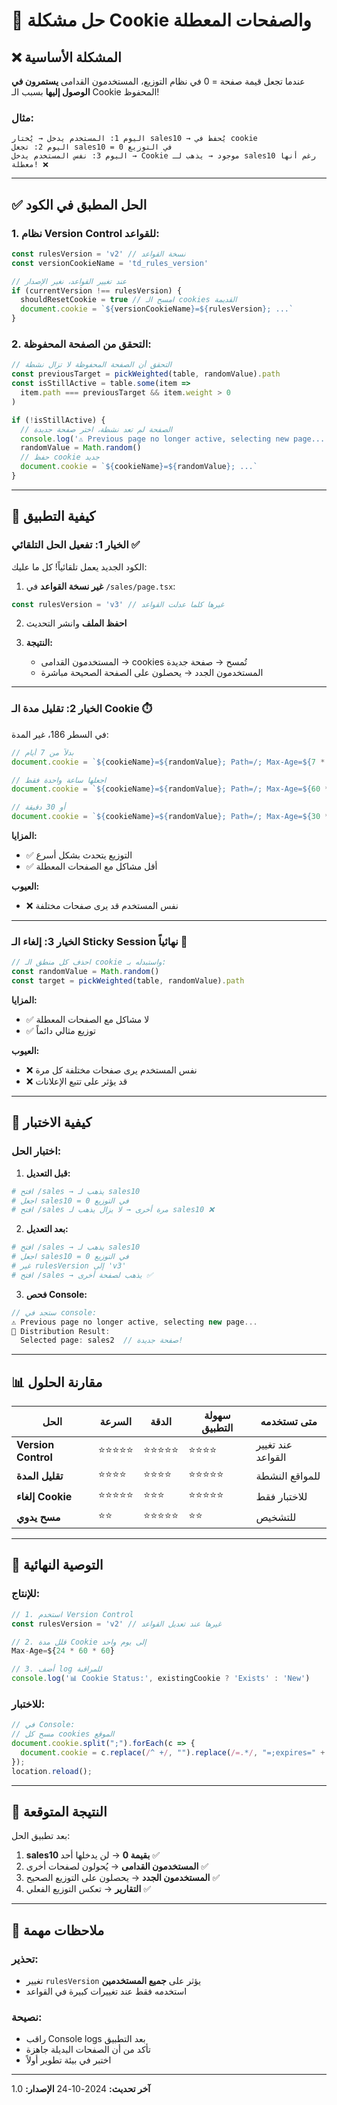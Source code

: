 # 🍪 حل مشكلة Cookie والصفحات المعطلة

## ❌ المشكلة الأساسية

عندما تجعل قيمة صفحة = 0 في نظام التوزيع، المستخدمون القدامى **يستمرون في الوصول إليها** بسبب الـ Cookie المحفوظ!

### **مثال:**
```
اليوم 1: المستخدم يدخل → يُختار sales10 → يُحفظ في cookie
اليوم 2: تجعل sales10 = 0 في التوزيع
اليوم 3: نفس المستخدم يدخل → Cookie موجود → يذهب لـ sales10 رغم أنها معطلة! ❌
```

---

## ✅ الحل المطبق في الكود

### **1. نظام Version Control للقواعد:**

```typescript
const rulesVersion = 'v2' // نسخة القواعد
const versionCookieName = 'td_rules_version'

// عند تغيير القواعد، نغير الإصدار
if (currentVersion !== rulesVersion) {
  shouldResetCookie = true // امسح الـ cookies القديمة
  document.cookie = `${versionCookieName}=${rulesVersion}; ...`
}
```

### **2. التحقق من الصفحة المحفوظة:**

```typescript
// التحقق أن الصفحة المحفوظة لا تزال نشطة
const previousTarget = pickWeighted(table, randomValue).path
const isStillActive = table.some(item => 
  item.path === previousTarget && item.weight > 0
)

if (!isStillActive) {
  // الصفحة لم تعد نشطة، اختر صفحة جديدة
  console.log('⚠️ Previous page no longer active, selecting new page...')
  randomValue = Math.random()
  // حفظ cookie جديد
  document.cookie = `${cookieName}=${randomValue}; ...`
}
```

---

## 🔧 كيفية التطبيق

### **الخيار 1: تفعيل الحل التلقائي** ✅

الكود الجديد يعمل تلقائياً! كل ما عليك:

1. **غير نسخة القواعد** في `/sales/page.tsx`:
```typescript
const rulesVersion = 'v3' // غيرها كلما عدلت القواعد
```

2. **احفظ الملف** وانشر التحديث

3. **النتيجة:**
   - المستخدمون القدامى → cookies تُمسح → صفحة جديدة
   - المستخدمون الجدد → يحصلون على الصفحة الصحيحة مباشرة

---

### **الخيار 2: تقليل مدة الـ Cookie** ⏱️

في السطر 186، غير المدة:

```typescript
// بدلاً من 7 أيام
document.cookie = `${cookieName}=${randomValue}; Path=/; Max-Age=${7 * 24 * 60 * 60}; ...`

// اجعلها ساعة واحدة فقط
document.cookie = `${cookieName}=${randomValue}; Path=/; Max-Age=${60 * 60}; ...`

// أو 30 دقيقة
document.cookie = `${cookieName}=${randomValue}; Path=/; Max-Age=${30 * 60}; ...`
```

**المزايا:**
- ✅ التوزيع يتحدث بشكل أسرع
- ✅ أقل مشاكل مع الصفحات المعطلة

**العيوب:**
- ❌ نفس المستخدم قد يرى صفحات مختلفة

---

### **الخيار 3: إلغاء الـ Sticky Session نهائياً** 🚫

```typescript
// احذف كل منطق الـ cookie واستبدله بـ:
const randomValue = Math.random()
const target = pickWeighted(table, randomValue).path
```

**المزايا:**
- ✅ لا مشاكل مع الصفحات المعطلة
- ✅ توزيع مثالي دائماً

**العيوب:**
- ❌ نفس المستخدم يرى صفحات مختلفة كل مرة
- ❌ قد يؤثر على تتبع الإعلانات

---

## 🧪 كيفية الاختبار

### **اختبار الحل:**

1. **قبل التعديل:**
```bash
# افتح /sales → يذهب لـ sales10
# اجعل sales10 = 0 في التوزيع
# افتح /sales مرة أخرى → لا يزال يذهب لـ sales10 ❌
```

2. **بعد التعديل:**
```bash
# افتح /sales → يذهب لـ sales10
# اجعل sales10 = 0 في التوزيع
# غير rulesVersion إلى 'v3'
# افتح /sales → يذهب لصفحة أخرى ✅
```

3. **فحص Console:**
```javascript
// ستجد في console:
⚠️ Previous page no longer active, selecting new page...
🎯 Distribution Result:
  Selected page: sales2  // صفحة جديدة!
```

---

## 📊 مقارنة الحلول

| الحل | السرعة | الدقة | سهولة التطبيق | متى تستخدمه |
|------|--------|-------|---------------|------------|
| **Version Control** | ⭐⭐⭐⭐⭐ | ⭐⭐⭐⭐⭐ | ⭐⭐⭐⭐ | عند تغيير القواعد |
| **تقليل المدة** | ⭐⭐⭐⭐ | ⭐⭐⭐⭐ | ⭐⭐⭐⭐⭐ | للمواقع النشطة |
| **إلغاء Cookie** | ⭐⭐⭐⭐⭐ | ⭐⭐⭐ | ⭐⭐⭐⭐⭐ | للاختبار فقط |
| **مسح يدوي** | ⭐⭐ | ⭐⭐⭐⭐⭐ | ⭐⭐ | للتشخيص |

---

## 🚀 التوصية النهائية

### **للإنتاج:**
```typescript
// 1. استخدم Version Control
const rulesVersion = 'v2' // غيرها عند تعديل القواعد

// 2. قلل مدة Cookie إلى يوم واحد
Max-Age=${24 * 60 * 60}

// 3. أضف log للمراقبة
console.log('📊 Cookie Status:', existingCookie ? 'Exists' : 'New')
```

### **للاختبار:**
```javascript
// في Console:
// مسح كل cookies الموقع
document.cookie.split(";").forEach(c => {
  document.cookie = c.replace(/^ +/, "").replace(/=.*/, "=;expires=" + new Date().toUTCString() + ";path=/");
});
location.reload();
```

---

## 🎯 النتيجة المتوقعة

بعد تطبيق الحل:

1. **sales10 بقيمة 0** → لن يدخلها أحد ✅
2. **المستخدمون القدامى** → يُحولون لصفحات أخرى ✅
3. **المستخدمون الجدد** → يحصلون على التوزيع الصحيح ✅
4. **التقارير** → تعكس التوزيع الفعلي ✅

---

## 📝 ملاحظات مهمة

### **تحذير:**
- تغيير `rulesVersion` يؤثر على **جميع المستخدمين**
- استخدمه فقط عند تغييرات كبيرة في القواعد

### **نصيحة:**
- راقب Console logs بعد التطبيق
- تأكد من أن الصفحات البديلة جاهزة
- اختبر في بيئة تطوير أولاً

---

**آخر تحديث:** 2024-10-24
**الإصدار:** 1.0
